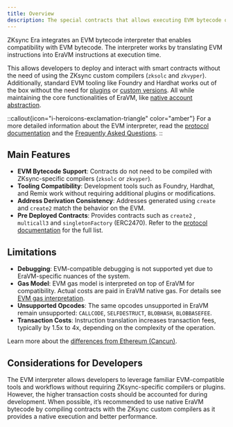 ```yaml
---
title: Overview
description: The special contracts that allows executing EVM bytecode on EraVM
---
```

ZKsync Era integrates an EVM bytecode interpreter that enables compatibility with EVM bytecode.
The interpreter works by translating EVM instructions into EraVM instructions at execution time.

This allows developers to deploy and interact with smart contracts without the need of using the ZKsync custom compilers
(`zksolc` and `zkvyper`). Additionally, standard EVM tooling like Foundry and Hardhat works out of the box without the need
for [plugins](./../../tooling/hardhat/plugins/hardhat-zksync) or [custom versions](./../../tooling/foundry/overview).
All while maintaining the core functionalities of EraVM, like [native account abstraction](./../account-abstraction).

::callout{icon="i-heroicons-exclamation-triangle" color="amber"}
For a more detailed information about the EVM interpreter, read the [protocol documentation](../../../zksync-protocol/zksync-era/evm-interpreter/overview)
and the [Frequently Asked Questions](./faq).
::

## Main Features

- **EVM Bytecode Support**: Contracts do not need to be compiled with ZKsync-specific compilers (`zksolc` or `zkvyper`).
- **Tooling Compatibility**: Development tools such as Foundry, Hardhat, and Remix work without requiring additional plugins or modifications.
- **Address Derivation Consistency**: Addresses generated using `create` and `create2` match the behavior on the EVM.
- **Pre Deployed Contracts**: Provides contracts such as `create2` , `multicall3`  and
  `singletonFactory` (ERC2470). Refer to the [protocol documentation](../../../zksync-protocol/zksync-era/evm-interpreter/pre-deployed-contracts) for
  the full list.

## Limitations

- **Debugging**: EVM-compatible debugging is not supported yet due to EraVM-specific nuances of the system.
- **Gas Model**: EVM gas model is interpreted on top of EraVM for compatibility. Actual costs are paid in EraVM native gas. For details see [EVM gas interpretation](../../../zksync-protocol/zksync-era/evm-interpreter/evm-gas-interpretation).
- **Unsupported Opcodes**: The same opcodes unsupported in EraVM remain unsupported: `CALLCODE`, `SELFDESTRUCT`, `BLOBHASH`, `BLOBBASEFEE`.
- **Transaction Costs**: Instruction translation increases transaction fees, typically by 1.5x to 4x, depending on the complexity of the operation.

Learn more about the [differences from Ethereum (Cancun)](../../../zksync-protocol/zksync-era/evm-interpreter/evm-differences).

## Considerations for Developers

The EVM interpreter allows developers to leverage familiar EVM-compatible tools and workflows without requiring ZKsync-specific compilers or plugins.
However, the higher transaction costs should be accounted for during development. When possible, it’s recommended to use native EraVM bytecode by
compiling contracts with the ZKsync custom compilers as it provides a native execution and better performance.

